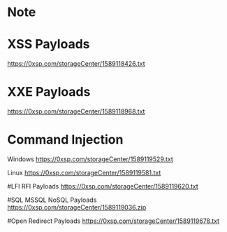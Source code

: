 # Note


# XSS Payloads
https://0xsp.com/storageCenter/1589118426.txt

# XXE Payloads
https://0xsp.com/storageCenter/1589118968.txt

# Command Injection

Windows
https://0xsp.com/storageCenter/1589119529.txt

Linux
https://0xsp.com/storageCenter/1589119581.txt

#LFI RFI Payloads
https://0xsp.com/storageCenter/1589119620.txt

#SQL MSSQL NoSQL Payloads
https://0xsp.com/storageCenter/1589119036.zip

#Open Redirect Payloads
https://0xsp.com/storageCenter/1589119678.txt
